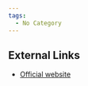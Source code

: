 ```yaml
---
tags:
  - No Category
---
```

## External Links

- [Official website](http://www.forensictracer.com/)